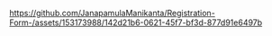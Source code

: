 

https://github.com/JanapamulaManikanta/Registration-Form-/assets/153173988/142d21b6-0621-45f7-bf3d-877d91e6497b

